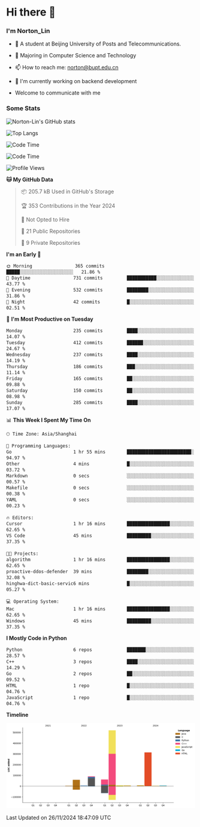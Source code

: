 
# Hi there 👋

### I'm Norton_Lin
- 🏫 A student at Beijing University of Posts and Telecommunications.
- 🌱 Majoring in Computer Science and Technology
- 📫 How to reach me: norton@bupt.edu.cn
- 🌱 I'm currently working on backend development

- Welcome to communicate with me

### Some Stats
![Norton-Lin's GitHub stats](https://github-readme-stats.vercel.app/api?username=Norton-Lin&count_private=true&show_icons=true&theme=radical)

![Top Langs](https://github-readme-stats.vercel.app/api/top-langs/?username=Norton-Lin&langs_count=10&layout=compact)

![Code Time](https://github-readme-stats.vercel.app/api/wakatime?username=Norton_Lin)

<!--START_SECTION:waka-->
![Code Time](http://img.shields.io/badge/Code%20Time-867%20hrs%207%20mins-blue)

![Profile Views](http://img.shields.io/badge/Profile%20Views-0-blue)

**🐱 My GitHub Data** 

> 📦 205.7 kB Used in GitHub's Storage 
 > 
> 🏆 353 Contributions in the Year 2024
 > 
> 🚫 Not Opted to Hire
 > 
> 📜 21 Public Repositories 
 > 
> 🔑 9 Private Repositories 
 > 
**I'm an Early 🐤** 

```text
🌞 Morning                365 commits         █████░░░░░░░░░░░░░░░░░░░░   21.86 % 
🌆 Daytime                731 commits         ███████████░░░░░░░░░░░░░░   43.77 % 
🌃 Evening                532 commits         ████████░░░░░░░░░░░░░░░░░   31.86 % 
🌙 Night                  42 commits          █░░░░░░░░░░░░░░░░░░░░░░░░   02.51 % 
```
📅 **I'm Most Productive on Tuesday** 

```text
Monday                   235 commits         ████░░░░░░░░░░░░░░░░░░░░░   14.07 % 
Tuesday                  412 commits         ██████░░░░░░░░░░░░░░░░░░░   24.67 % 
Wednesday                237 commits         ████░░░░░░░░░░░░░░░░░░░░░   14.19 % 
Thursday                 186 commits         ███░░░░░░░░░░░░░░░░░░░░░░   11.14 % 
Friday                   165 commits         ██░░░░░░░░░░░░░░░░░░░░░░░   09.88 % 
Saturday                 150 commits         ██░░░░░░░░░░░░░░░░░░░░░░░   08.98 % 
Sunday                   285 commits         ████░░░░░░░░░░░░░░░░░░░░░   17.07 % 
```


📊 **This Week I Spent My Time On** 

```text
🕑︎ Time Zone: Asia/Shanghai

💬 Programming Languages: 
Go                       1 hr 55 mins        ████████████████████████░   94.97 % 
Other                    4 mins              █░░░░░░░░░░░░░░░░░░░░░░░░   03.72 % 
Markdown                 0 secs              ░░░░░░░░░░░░░░░░░░░░░░░░░   00.57 % 
Makefile                 0 secs              ░░░░░░░░░░░░░░░░░░░░░░░░░   00.38 % 
YAML                     0 secs              ░░░░░░░░░░░░░░░░░░░░░░░░░   00.23 % 

🔥 Editors: 
Cursor                   1 hr 16 mins        ████████████████░░░░░░░░░   62.65 % 
VS Code                  45 mins             █████████░░░░░░░░░░░░░░░░   37.35 % 

🐱‍💻 Projects: 
algorithm                1 hr 16 mins        ████████████████░░░░░░░░░   62.65 % 
proactive-ddos-defender  39 mins             ████████░░░░░░░░░░░░░░░░░   32.08 % 
hinghwa-dict-basic-servic6 mins              █░░░░░░░░░░░░░░░░░░░░░░░░   05.27 % 

💻 Operating System: 
Mac                      1 hr 16 mins        ████████████████░░░░░░░░░   62.65 % 
Windows                  45 mins             █████████░░░░░░░░░░░░░░░░   37.35 % 
```

**I Mostly Code in Python** 

```text
Python                   6 repos             ███████░░░░░░░░░░░░░░░░░░   28.57 % 
C++                      3 repos             ████░░░░░░░░░░░░░░░░░░░░░   14.29 % 
Go                       2 repos             ██░░░░░░░░░░░░░░░░░░░░░░░   09.52 % 
HTML                     1 repo              █░░░░░░░░░░░░░░░░░░░░░░░░   04.76 % 
JavaScript               1 repo              █░░░░░░░░░░░░░░░░░░░░░░░░   04.76 % 
```



**Timeline**

![Lines of Code chart](https://raw.githubusercontent.com/Norton-Lin/Norton-Lin/main/assets/bar_graph.png)


 Last Updated on 26/11/2024 18:47:09 UTC
<!--END_SECTION:waka-->
